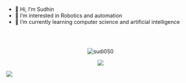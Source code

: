 - 👋 Hi, I’m Sudhin 
- 👀 I’m interested in Robotics and automation
- 🌱 I’m currently learning computer science and artificial intelligence
<!---
- 💞️ I’m looking to collaborate on ...
- 📫 reach me 


sudi050/sudi050 is a ✨ special ✨ repository because its `README.md` (this file) appears on your GitHub profile.
You can click the Preview link to take a look at your changes.
--->

<br/>
<br/>
<p align = "center">
    <img src="https://github-readme-stats.vercel.app/api?username=sudi050&show_icons=true&locale=en&theme=radical" alt="sudi050" />
</p>
<p align = "center">
    <img src = "https://github-readme-stats.vercel.app/api/top-langs/?username=sudi050&layout=compact&theme=radical">
</p>

<img align = "center" src = "https://www.holopin.io/api/user/board?user=sudi050"/>
